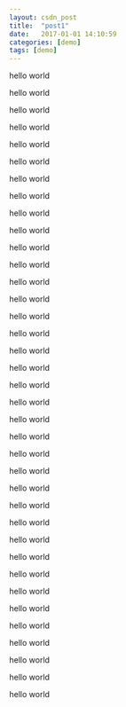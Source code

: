 ```yaml
---
layout: csdn_post
title:  "post1"
date:   2017-01-01 14:10:59
categories: [demo]
tags: [demo]
---
```

hello world

hello world

hello world

hello world

hello world

hello world

hello world

hello world

hello world

hello world

hello world

hello world

hello world

hello world

hello world

hello world

hello world

hello world

hello world

hello world

hello world

hello world

hello world

hello world

hello world

hello world

hello world

hello world

hello world

hello world

hello world

hello world

hello world

hello world

hello world

hello world

hello world
